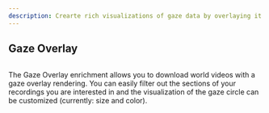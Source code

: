```yaml
---
description: Crearte rich visualizations of gaze data by overlaying it onto scene video.
---
```

## Gaze Overlay
<div class="pb-4" style="display:flex;justify-content:center;">
  <v-img
    :src="require('../../../media/invisible/explainers/gaze_overlay_header1.jpg')"
    max-width=100%
  >
  </v-img>
</div>

The Gaze Overlay enrichment allows you to download world videos with a gaze overlay rendering. You can easily filter out the sections of your recordings you are interested in and the visualization of the gaze circle can be customized (currently: size and color). 

